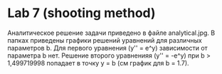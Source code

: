# Lab 7 (shooting method)

Аналитическое решение задачи приведено в файле analytical.jpg. В папках приведены графики решений уравнений для различных параметров b. Для первого уравнения (y'' = e^y) зависимости от параметра b нет. Решение второго уравненияя (y'' = -e^y) при b > 1,499719998 попадает в точку y = b (см график для b = 1.7).